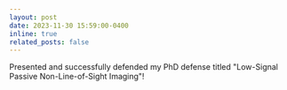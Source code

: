 ```yaml
---
layout: post
date: 2023-11-30 15:59:00-0400
inline: true
related_posts: false
---
```

Presented and successfully defended my PhD defense titled "Low-Signal Passive Non-Line-of-Sight Imaging"!